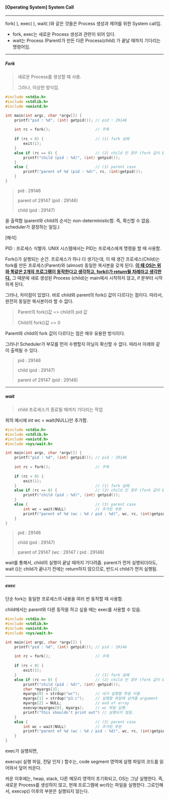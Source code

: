 #### [Operating System] System Call

---

fork( ), exec( ), wait( )와 같은 것들은 Process 생성과 제어를 위한 System call임.

- fork, exec는 새로운 Process 생성과 관련이 되어 있다.
- wait는 Process (Parent)가 만든 다른 Process(child) 가 끝날 때까지 기다리는 명령어임.

---

##### Fork

> 새로운 Process를 생성할 때 사용.
>
> 그러나, 이상한 방식임.

```c
#include <stdio.h>
#include <stdlib.h>
#include <unistd.h>

int main(int argc, char *argv[]) {
    printf("pid : %d", (int) getpid()); // pid : 29146
    
    int rc = fork();					// 주목
    
    if (rc < 0) {                       // (1) fork 실패
        exit(1);
    }
    else if (rc == 0) {					// (2) child 인 경우 (fork 값이 0)
        printf("child (pid : %d)", (int) getpid());
    }
    else {								// (3) parent case
        printf("parent of %d (pid : %d)", rc, (int)getpid());
    }
}
```

> pid : 29146
>
> parent of 29147 (pid : 29146)
>
> child (pid : 29147)

을 출력함 (parent와 child의 순서는 non-deterministic함. 즉, 확신할 수 없음. scheduler가 결정하는 일임.)

[해석]

PID :  프로세스 식별자. UNIX 시스템에서는 PID는 프로세스에게 명령을 할 때 사용함.

Fork()가 실행되는 순간. 프로세스가 하나 더 생기는데, 이 때 생긴 프로세스(Child)는 fork를 만든 프로세스(Parent)와 (almost) 동일한 복사본을 갖게 된다. **<u>이 때 OS는 위와 똑같은 2개의 프로그램이 동작한다고 생각하고, fork()가 return될 차례라고 생각한다.</u>** 그 때문에 새로 생성된 Process (child)는 main에서 시작하지 않고, if 문부터 시작하게 된다.

그러나, 차이점이 있었다. 바로 child와 parent의 fork() 값이 다르다는 점이다.
 따라서, 완전히 동일한 복사본이라 할 수 없다. 

> Parent의 fork()값 => child의 pid 값
>
> Child의 fork()값 => 0

Parent와 child의 fork 값이 다르다는 점은 매우 유용한 방식이다.

그러나! Scheduler가 부모를 먼저 수행할지 아닐지 확신할 수 없다. 따라서 아래와 같이 출력될 수 있다.

> pid : 29146
>
> child (pid : 29147)
>
> parent of 29147 (pid : 29146)

----

##### wait

> child 프로세스가 종료될 때까지 기다리는 작업

위의 예시에 int wc = wait(NULL)만 추가함.

```C
#include <stdio.h>
#include <stdlib.h>
#include <unistd.h>
#include <sys/wait.h>

int main(int argc, char *argv[]) {
    printf("pid : %d", (int) getpid()); // pid : 29146
    
    int rc = fork();					// 주목
    
    if (rc < 0) {
        exit(1);
    }									// (1) fork 실패
    else if (rc == 0) {					// (2) child 인 경우 (fork 값이 0)
        printf("child (pid : %d)", (int) getpid());
    }
    else {								// (3) parent case
        int wc = wait(NULL)				// 추가된 부분
        printf("parent of %d (wc : %d / pid : %d)", wc, rc, (int)getpid());
    }
}
```

> pid : 29146
>
> child (pid : 29147)
>
> parent of 29147 (wc : 29147 / pid : 29146)

wait를 통해서, child의 실행이 끝날 때까지 기다려줌. parent가 먼저 실행되더라도, wait ()는 child가 끝나기 전에는 return하지 않으므로, 반드시 child가 먼저 실행됨.

----

##### exec

단순 fork는 동일한 프로세스의 내용을 여러 번 동작할 때 사용함.

child에서는 parent와 다른 동작을 하고 싶을 때는 exec를 사용할 수 있음.

```c
#include <stdio.h>
#include <stdlib.h>
#include <unistd.h>
#include <sys/wait.h>

int main(int argc, char *argv[]) {
    printf("pid : %d", (int) getpid()); // pid : 29146
    
    int rc = fork();					// 주목
    
    if (rc < 0) {
        exit(1);
    }									// (1) fork 실패
    else if (rc == 0) {					// (2) child 인 경우 (fork 값이 0)
        printf("child (pid : %d)", (int) getpid());
        char *myargs[3];
        myargs[0] = strdup("wc");		// 내가 실행할 파일 이름
        myargs[1] = strdup("p3.c");		// 실행할 파일에 넘겨줄 argument
        myargs[2] = NULL;				// end of array
        execvp(myarges[0], myargs);		// wc 파일 실행.
        printf("this shouldn't print out") // 실행되지 않음.
    }
    else {								// (3) parent case
        int wc = wait(NULL)				// 추가된 부분
        printf("parent of %d (wc : %d / pid : %d)", wc, rc, (int)getpid());
    }
}
```

exec가 실행되면, 

execvp( 실행 파일, 전달 인자 ) 함수는, code segment 영역에 실행 파일의 코드를 읽어와서 덮어 씌운다.

씌운 이후에는,  heap, stack, 다른 메모리 영역이 초기화되고, OS는 그냥 실행한다. 즉, 새로운 Process를 생성하지 않고, 현재 프로그램에 wc라는 파일을 실행한다. 그로인해서, execvp() 이후의 부분은 실행되지 않는다.
